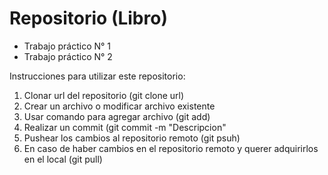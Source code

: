 # Repositorio (Libro)

* Trabajo práctico N° 1
* Trabajo práctico N° 2


Instrucciones para utilizar este repositorio:

1. Clonar url del repositorio (git clone url)
2. Crear un archivo o modificar archivo existente
3. Usar comando para agregar archivo (git add)
4. Realizar un commit (git commit -m "Descripcion"
5. Pushear los cambios al repositorio remoto (git psuh)
6. En caso de haber cambios en el repositorio remoto y querer adquirirlos en el local (git pull)
